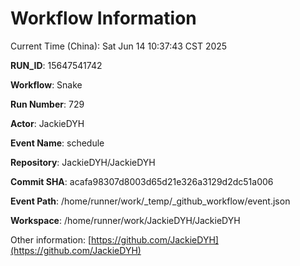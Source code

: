 # Workflow Information

Current Time (China): Sat Jun 14 10:37:43 CST 2025  

**RUN_ID**: 15647541742  

**Workflow**: Snake  

**Run Number**: 729  

**Actor**: JackieDYH  

**Event Name**: schedule  

**Repository**: JackieDYH/JackieDYH  

**Commit SHA**: acafa98307d8003d65d21e326a3129d2dc51a006  

**Event Path**: /home/runner/work/_temp/_github_workflow/event.json  

**Workspace**: /home/runner/work/JackieDYH/JackieDYH  

Other information: [https://github.com/JackieDYH](https://github.com/JackieDYH)
